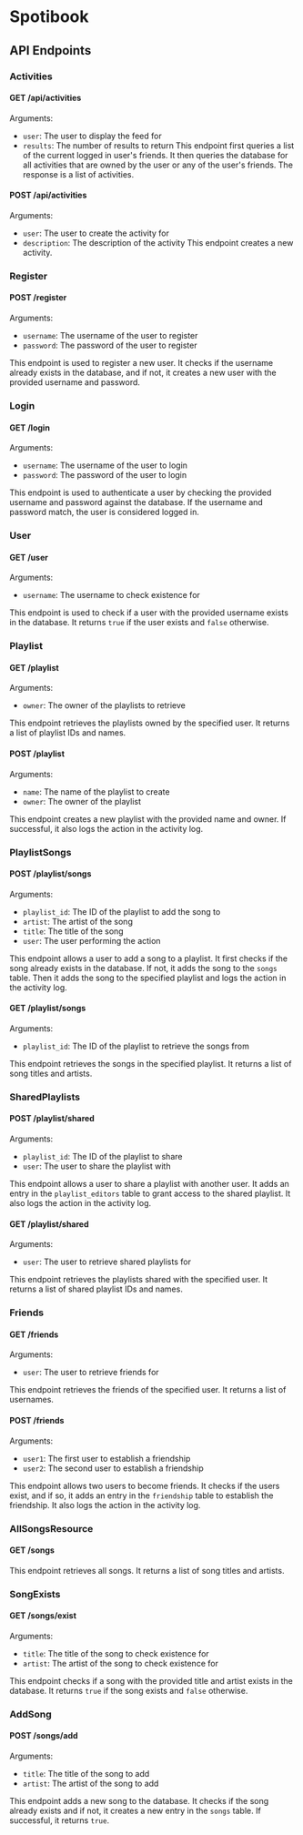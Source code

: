 # Spotibook

## API Endpoints

### Activities

#### GET /api/activities
Arguments:
- `user`: The user to display the feed for
- `results`: The number of results to return
This endpoint first queries a list of the current logged in user's friends. It then queries the database for all activities that are owned by the user or any of the user's friends. The response is a list of activities.

#### POST /api/activities
Arguments:
- `user`: The user to create the activity for
- `description`: The description of the activity
This endpoint creates a new activity.

### Register

#### POST /register
Arguments:
- `username`: The username of the user to register
- `password`: The password of the user to register

This endpoint is used to register a new user. It checks if the username already exists in the database, and if not, it creates a new user with the provided username and password.

### Login

#### GET /login
Arguments:
- `username`: The username of the user to login
- `password`: The password of the user to login

This endpoint is used to authenticate a user by checking the provided username and password against the database. If the username and password match, the user is considered logged in.

### User

#### GET /user
Arguments:
- `username`: The username to check existence for

This endpoint is used to check if a user with the provided username exists in the database. It returns `true` if the user exists and `false` otherwise.

### Playlist

#### GET /playlist
Arguments:
- `owner`: The owner of the playlists to retrieve

This endpoint retrieves the playlists owned by the specified user. It returns a list of playlist IDs and names.

#### POST /playlist
Arguments:
- `name`: The name of the playlist to create
- `owner`: The owner of the playlist

This endpoint creates a new playlist with the provided name and owner. If successful, it also logs the action in the activity log.

### PlaylistSongs

#### POST /playlist/songs
Arguments:
- `playlist_id`: The ID of the playlist to add the song to
- `artist`: The artist of the song
- `title`: The title of the song
- `user`: The user performing the action

This endpoint allows a user to add a song to a playlist. It first checks if the song already exists in the database. If not, it adds the song to the `songs` table. Then it adds the song to the specified playlist and logs the action in the activity log.

#### GET /playlist/songs
Arguments:
- `playlist_id`: The ID of the playlist to retrieve the songs from

This endpoint retrieves the songs in the specified playlist. It returns a list of song titles and artists.

### SharedPlaylists

#### POST /playlist/shared
Arguments:
- `playlist_id`: The ID of the playlist to share
- `user`: The user to share the playlist with

This endpoint allows a user to share a playlist with another user. It adds an entry in the `playlist_editors` table to grant access to the shared playlist. It also logs the action in the activity log.

#### GET /playlist/shared
Arguments:
- `user`: The user to retrieve shared playlists for

This endpoint retrieves the playlists shared with the specified user. It returns a list of shared playlist IDs and names.

### Friends

#### GET /friends
Arguments:
- `user`: The user to retrieve friends for

This endpoint retrieves the friends of the specified user. It returns a list of usernames.

#### POST /friends
Arguments:
- `user1`: The first user to establish a friendship
- `user2`: The second user to establish a friendship

This endpoint allows two users to become friends. It checks if the users exist, and if so, it adds an entry in the `friendship` table to establish the friendship. It also logs the action in the activity log.

### AllSongsResource

#### GET /songs
This endpoint retrieves all songs. It returns a list of song titles and artists.

### SongExists

#### GET /songs/exist
Arguments:
- `title`: The title of the song to check existence for
- `artist`: The artist of the song to check existence for

This endpoint checks if a song with the provided title and artist exists in the database. It returns `true` if the song exists and `false` otherwise.

### AddSong

#### POST /songs/add
Arguments:
- `title`: The title of the song to add
- `artist`: The artist of the song to add

This endpoint adds a new song to the database. It checks if the song already exists and if not, it creates a new entry in the `songs` table. If successful, it returns `true`.